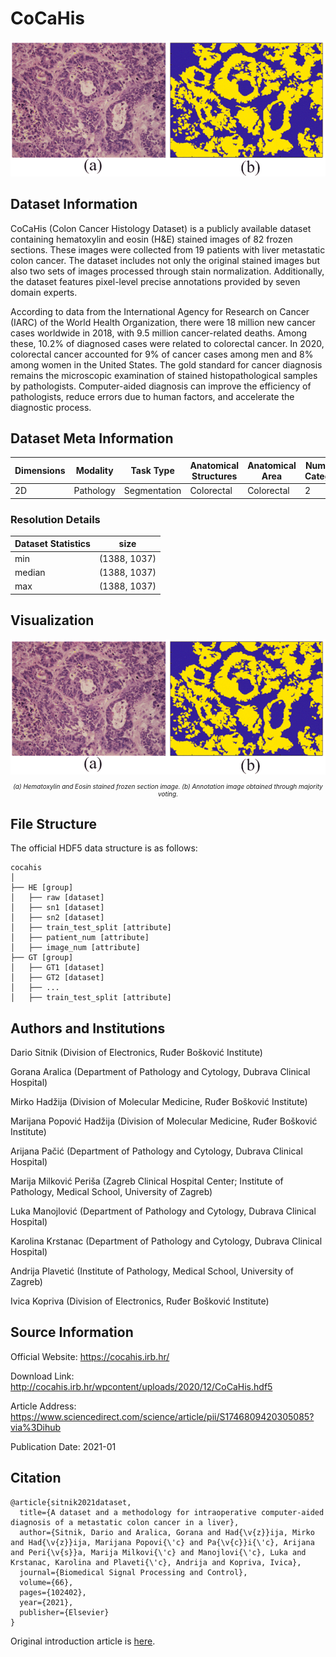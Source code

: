 # CoCaHis

<div align="center">
    <a href="https://github.com/openmedlab/"><img width="700px" height="auto" src="appendix/CoCaHis_0.png"></a>
</div>
<p style="text-align:center;font-size:10px;"><em></em></p>

## Dataset Information

CoCaHis (Colon Cancer Histology Dataset) is a publicly available dataset containing hematoxylin and eosin (H&E) stained images of 82 frozen sections. These images were collected from 19 patients with liver metastatic colon cancer. The dataset includes not only the original stained images but also two sets of images processed through stain normalization. Additionally, the dataset features pixel-level precise annotations provided by seven domain experts.

According to data from the International Agency for Research on Cancer (IARC) of the World Health Organization, there were 18 million new cancer cases worldwide in 2018, with 9.5 million cancer-related deaths. Among these, 10.2% of diagnosed cases were related to colorectal cancer. In 2020, colorectal cancer accounted for 9% of cancer cases among men and 8% among women in the United States. The gold standard for cancer diagnosis remains the microscopic examination of stained histopathological samples by pathologists. Computer-aided diagnosis can improve the efficiency of pathologists, reduce errors due to human factors, and accelerate the diagnostic process.

## Dataset Meta Information

| Dimensions | Modality  | Task Type     | Anatomical Structures | Anatomical Area | Number of Categories | Data Volume | File Format |
|------------|-----------|---------------|-----------------------|-----------------|----------------------|-------------|-------------|
| 2D         | Pathology | Segmentation  | Colorectal            | Colorectal       | 2                    | 82          | HDF5        |


### Resolution Details

| Dataset Statistics | size          |
|--------------------|---------------|
| min                | (1388, 1037)  |
| median             | (1388, 1037)  |
| max                | (1388, 1037)  |

## Visualization

<div align="center">
    <a href="https://github.com/openmedlab/"><img width="700px" height="auto" src="appendix/CoCaHis_0.png"></a>
</div>
<p style="text-align:center;font-size:10px;"><em>(a) Hematoxylin and Eosin stained frozen section image. (b) Annotation image obtained through majority voting.</em></p>

## File Structure

The official HDF5 data structure is as follows:

``` 
cocahis
│
├── HE [group]
│   ├── raw [dataset]
│   ├── sn1 [dataset]
│   ├── sn2 [dataset]
│   ├── train_test_split [attribute]
│   ├── patient_num [attribute] 
│   ├── image_num [attribute]
├── GT [group]
│   ├── GT1 [dataset]
│   ├── GT2 [dataset]
│   ├── ...
│   ├── train_test_split [attribute]
```

## Authors and Institutions

Dario Sitnik (Division of Electronics, Ruđer Bošković Institute)

Gorana Aralica (Department of Pathology and Cytology, Dubrava Clinical Hospital)

Mirko Hadžija (Division of Molecular Medicine, Ruđer Bošković Institute)

Marijana Popović Hadžija (Division of Molecular Medicine, Ruđer Bošković Institute)

Arijana Pačić (Department of Pathology and Cytology, Dubrava Clinical Hospital)

Marija Milković Periša (Zagreb Clinical Hospital Center; Institute of Pathology, Medical School, University of Zagreb)

Luka Manojlović (Department of Pathology and Cytology, Dubrava Clinical Hospital)

Karolina Krstanac (Department of Pathology and Cytology, Dubrava Clinical Hospital)

Andrija Plavetić (Institute of Pathology, Medical School, University of Zagreb)

Ivica Kopriva (Division of Electronics, Ruđer Bošković Institute)

## Source Information

Official Website: https://cocahis.irb.hr/

Download Link: http://cocahis.irb.hr/wpcontent/uploads/2020/12/CoCaHis.hdf5

Article Address: https://www.sciencedirect.com/science/article/pii/S1746809420305085?via%3Dihub

Publication Date: 2021-01

## Citation

``` 
@article{sitnik2021dataset,
  title={A dataset and a methodology for intraoperative computer-aided diagnosis of a metastatic colon cancer in a liver},
  author={Sitnik, Dario and Aralica, Gorana and Had{\v{z}}ija, Mirko and Had{\v{z}}ija, Marijana Popovi{\'c} and Pa{\v{c}}i{\'c}, Arijana and Peri{\v{s}}a, Marija Milkovi{\'c} and Manojlovi{\'c}, Luka and Krstanac, Karolina and Plaveti{\'c}, Andrija and Kopriva, Ivica},
  journal={Biomedical Signal Processing and Control},
  volume={66},
  pages={102402},
  year={2021},
  publisher={Elsevier}
}
```

Original introduction article is [here](https://zhuanlan.zhihu.com/p/698161755).